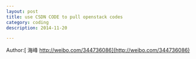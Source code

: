```yaml
---
layout: post
title: use CSDN CODE to pull openstack codes
category: coding
description: 2014-11-20

---
```


Author:[ 海峰 http://weibo.com/344736086](http://weibo.com/344736086)
